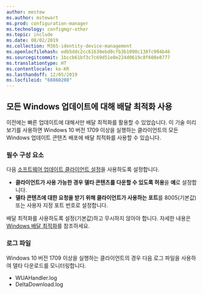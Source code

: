 ```yaml
---
author: mestew
ms.author: mstewart
ms.prod: configuration-manager
ms.technology: configmgr-other
ms.topic: include
ms.date: 08/02/2019
ms.collection: M365-identity-device-management
ms.openlocfilehash: edb5ddc2cc61630ebd0cfb3b1090c138fc994b46
ms.sourcegitcommit: 1bccb61bf3c7c69d51e0e224d0619c8f608e8777
ms.translationtype: HT
ms.contentlocale: ko-KR
ms.lasthandoff: 12/05/2019
ms.locfileid: "68860208"
---
```

<!--4699118, 4685210--->

## <a name="use-delivery-optimization-for-all-windows-updates"></a>모든 Windows 업데이트에 대해 배달 최적화 사용

이전에는 빠른 업데이트에 대해서만 배달 최적화를 활용할 수 있었습니다. 이 기술 미리 보기를 사용하면 Windows 10 버전 1709 이상을 실행하는 클라이언트의 모든 Windows 업데이트 콘텐츠 배포에 배달 최적화를 사용할 수 있습니다.

### <a name="prerequisites"></a>필수 구성 요소

다음 [소프트웨어 업데이트 클라이언트 설정](/sccm/core/clients/deploy/about-client-settings#software-updates)을 사용하도록 설정합니다.

- **클라이언트가 사용 가능한 경우 델타 콘텐츠를 다운할 수 있도록 허용**을 **예**로 설정합니다.
- **델타 콘텐츠에 대한 요청을 받기 위해 클라이언트가 사용하는 포트**를 8005(기본값) 또는 사용자 지정 포트 번호로 설정합니다.

배달 최적화를 사용하도록 설정(기본값)하고 무시하지 않아야 합니다. 자세한 내용은 [Windows 배달 최적화](/sccm/sum/deploy-use/optimize-windows-10-update-delivery#windows-delivery-optimization)를 참조하세요.

### <a name="log-files"></a>로그 파일

Windows 10 버전 1709 이상을 실행하는 클라이언트의 경우 다음 로그 파일을 사용하여 델타 다운로드를 모니터링합니다.

- WUAHandler.log
- DeltaDownload.log
